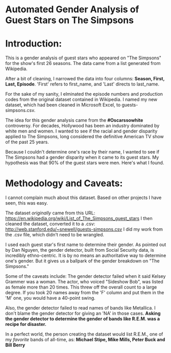 # Automated Gender Analysis of Guest Stars on The Simpsons

# Introduction:

This is a gender analysis of guest stars who appeared on "The Simpsons" for the show's first 26 seasons. The data came from a list generated from Wikipedia. 

After a bit of cleaning, I narrowed the data into four columns: **Season, First, Last, Episode**. 'First' refers to first_name, and 'Last' directs to last_name. 

For the sake of my sanity, I elminated the episode numbers and production codes from the original dataset contained in Wikipedia. I named my new dataset, which had been cleaned in Microsoft Excel, to guests-simpsons.csv. 

The idea for this gender analysis came from the **#Oscarssowhite** controversy. For decades, Hollywood has been an industry dominated by white men and women. I wanted to see if the racial and gender disparity applied to The Simpsons, long considered the definitive American TV show of the past 25 years. 

Because I couldn't determine one's race by their name, I wanted to see if The Simpsons had a gender disparity when it came to its guest stars. My hypothesis was that 90% of the guest stars were men. Here's what I found.


# Methodology and Caveats:

I cannot complain much about this dataset. Based on other projects I have seen, this was easy. 

The dataset *originally* came from this URL: https://en.wikipedia.org/wiki/List_of_The_Simpsons_guest_stars
I then cleaned the dataset, converted it to a .csv: http://web.stanford.edu/~snewell/guests-simpsons.csv
I did my work from the .csv file, which didn't need to be wrangled.

I used each guest star's first name to determine their gender. As pointed out by Dan Nguyen, the gender detector, built from Social Security data, is incredibly ethno-centric. It is by no means an authoritative way to determine one's gender. But it gives us a ballpark of the gender breakdown on "The Simpsons."

Some of the caveats include:
The gender detector failed when it said Kelsey Grammer was a woman. The actor, who voiced "Sideshow Bob", was listed as female more than 20 times. This threw off the overall count to a large degree. If you took 20 names away from the 'F' column and put them in the 'M' one, you would have a 40-point swing.

Also, the gender detector failed to read names of bands like Metallica. I don't blame the gender detector for giving an 'NA' in those cases. **Asking the gender detector to determine the gender of bands like R.E.M. was a recipe for disaster.**

In a perfect world, the person creating the dataset would list R.E.M., one of my *favorite* bands of all-time, as: 
	**Michael Stipe, Mike Mills, Peter Buck and Bill Berry**